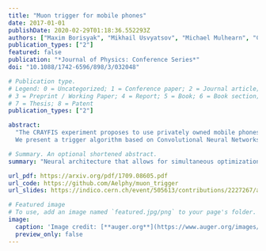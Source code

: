 ```yaml
---
title: "Muon trigger for mobile phones"
date: 2017-01-01
publishDate: 2020-02-29T01:18:36.552293Z
authors: ["Maxim Borisyak", "Mikhail Usvyatsov", "Michael Mulhearn", "Chase Shimmin", "Andrey Ustyuzhanin"]
publication_types: ["2"]
featured: false
publication: "*Journal of Physics: Conference Series*"
doi: "10.1088/1742-6596/898/3/032048"

# Publication type.
# Legend: 0 = Uncategorized; 1 = Conference paper; 2 = Journal article;
# 3 = Preprint / Working Paper; 4 = Report; 5 = Book; 6 = Book section;
# 7 = Thesis; 8 = Patent
publication_types: ["2"]

abstract:
  "The CRAYFIS experiment proposes to use privately owned mobile phones as a ground detector array for Ultra High Energy Cosmic Rays. Upon interacting with Earth's atmosphere, these events produce extensive particle showers which can be detected by cameras on mobile phones. A typical shower contains minimally-ionizing particles such as muons. As these particles interact with CMOS image sensors, they may leave tracks of faintly-activated pixels that are sometimes hard to distinguish from random detector noise. Triggers that rely on the presence of very bright pixels within an image frame are not efficient in this case.
  We present a trigger algorithm based on Convolutional Neural Networks which selects images containing such tracks and are evaluated in a lazy manner: the response of each successive layer is computed only if activation of the current layer satisfies a continuation criterion. Usage of neural networks increases the sensitivity considerably comparable with image thresholding, while the lazy evaluation allows for execution of the trigger under the limited computational power of mobile phones."

# Summary. An optional shortened abstract.
summary: "Neural architecture that allows for simultaneous optimization of computational cost with per-pixel cross-entropy loss."

url_pdf: https://arxiv.org/pdf/1709.08605.pdf
url_code: https://github.com/Aelphy/muon_trigger
url_slides: https://indico.cern.ch/event/505613/contributions/2227267/attachments/1346831/2031136/Oral-261.pdf

# Featured image
# To use, add an image named `featured.jpg/png` to your page's folder.
image:
  caption: 'Image credit: [**auger.org**](https://www.auger.org/images/Cosmic_Rays/15-scientistspr.jpg)'
  preview_only: false
---
```

